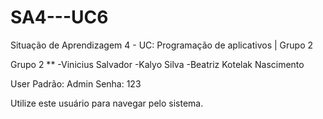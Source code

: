 # SA4---UC6
Situação de Aprendizagem 4 - UC: Programação de aplicativos | Grupo 2

Grupo 2 **
-Vinicius Salvador
-Kalyo Silva
-Beatriz Kotelak Nascimento

User Padrão: Admin
Senha: 123

Utilize este usuário para navegar pelo sistema.
